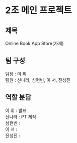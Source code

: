 # 2조 메인 프로젝트
<h2>제목</h2>
Online Book App Store(가제)

<h2>팀 구성</h2>
팀장 : 이 휘<br>
팀원 : 신나라, 심현빈, 이 서, 진성진

<h2>역할 분담</h2>
이  휘 : 발표<br>
신나라 : PT 제작<br>
심현빈 : <br>
이  서 : <br>
진성진 : <br>
